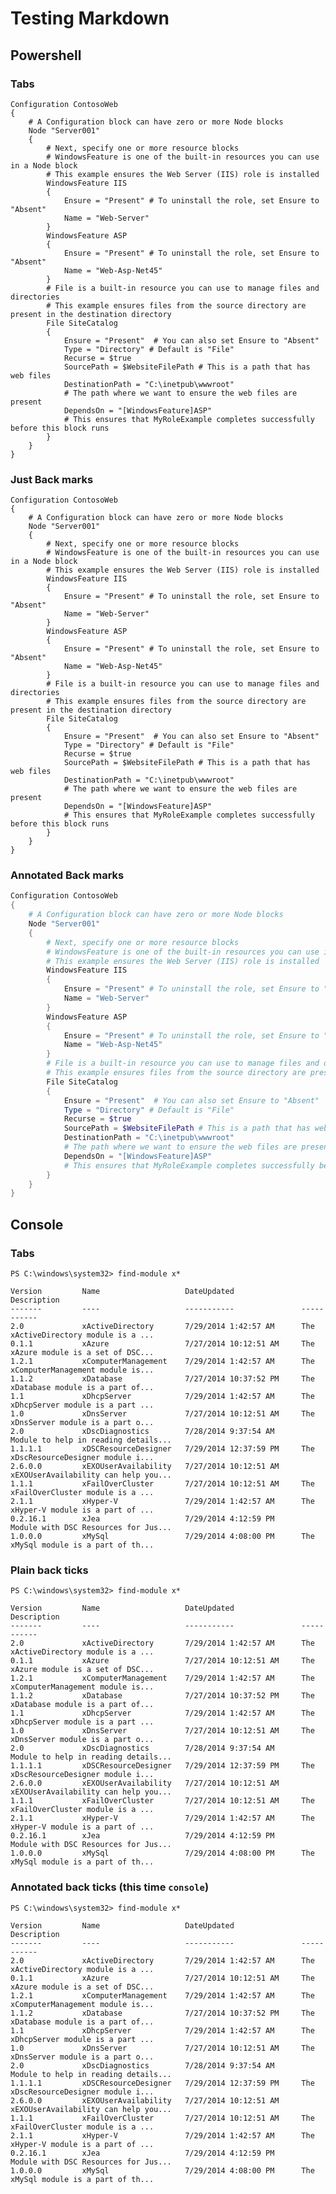 # Testing Markdown

## Powershell
### Tabs
    Configuration ContosoWeb
    {
        # A Configuration block can have zero or more Node blocks
        Node "Server001"
        {
            # Next, specify one or more resource blocks
            # WindowsFeature is one of the built-in resources you can use in a Node block
            # This example ensures the Web Server (IIS) role is installed
            WindowsFeature IIS
            {
                Ensure = "Present" # To uninstall the role, set Ensure to "Absent"
                Name = "Web-Server"
            }
            WindowsFeature ASP
            {
                Ensure = "Present" # To uninstall the role, set Ensure to "Absent"
                Name = "Web-Asp-Net45"
            }
            # File is a built-in resource you can use to manage files and directories
            # This example ensures files from the source directory are present in the destination directory
            File SiteCatalog
            {
                Ensure = "Present"  # You can also set Ensure to "Absent"
                Type = "Directory" # Default is "File"
                Recurse = $true
                SourcePath = $WebsiteFilePath # This is a path that has web files
                DestinationPath = "C:\inetpub\wwwroot"
                # The path where we want to ensure the web files are present
                DependsOn = "[WindowsFeature]ASP"
                # This ensures that MyRoleExample completes successfully before this block runs
            }
        }
    }

### Just Back marks

```
Configuration ContosoWeb
{
    # A Configuration block can have zero or more Node blocks
    Node "Server001"
    {
        # Next, specify one or more resource blocks
        # WindowsFeature is one of the built-in resources you can use in a Node block
        # This example ensures the Web Server (IIS) role is installed
        WindowsFeature IIS
        {
            Ensure = "Present" # To uninstall the role, set Ensure to "Absent"
            Name = "Web-Server"
        }
        WindowsFeature ASP
        {
            Ensure = "Present" # To uninstall the role, set Ensure to "Absent"
            Name = "Web-Asp-Net45"
        }
        # File is a built-in resource you can use to manage files and directories
        # This example ensures files from the source directory are present in the destination directory
        File SiteCatalog
        {
            Ensure = "Present"  # You can also set Ensure to "Absent"
            Type = "Directory" # Default is "File"
            Recurse = $true
            SourcePath = $WebsiteFilePath # This is a path that has web files
            DestinationPath = "C:\inetpub\wwwroot"
            # The path where we want to ensure the web files are present
            DependsOn = "[WindowsFeature]ASP"
            # This ensures that MyRoleExample completes successfully before this block runs
        }
    }
}
```

### Annotated  Back marks

```powershell
Configuration ContosoWeb
{
    # A Configuration block can have zero or more Node blocks
    Node "Server001"
    {
        # Next, specify one or more resource blocks
        # WindowsFeature is one of the built-in resources you can use in a Node block
        # This example ensures the Web Server (IIS) role is installed
        WindowsFeature IIS
        {
            Ensure = "Present" # To uninstall the role, set Ensure to "Absent"
            Name = "Web-Server"
        }
        WindowsFeature ASP
        {
            Ensure = "Present" # To uninstall the role, set Ensure to "Absent"
            Name = "Web-Asp-Net45"
        }
        # File is a built-in resource you can use to manage files and directories
        # This example ensures files from the source directory are present in the destination directory
        File SiteCatalog
        {
            Ensure = "Present"  # You can also set Ensure to "Absent"
            Type = "Directory" # Default is "File"
            Recurse = $true
            SourcePath = $WebsiteFilePath # This is a path that has web files
            DestinationPath = "C:\inetpub\wwwroot"
            # The path where we want to ensure the web files are present
            DependsOn = "[WindowsFeature]ASP"
            # This ensures that MyRoleExample completes successfully before this block runs
        }
    }
}
```

## Console
### Tabs

    PS C:\windows\system32> find-module x*

    Version         Name                   DateUpdated               Description                         
    -------         ----                   -----------               -----------                         
    2.0             xActiveDirectory       7/29/2014 1:42:57 AM      The xActiveDirectory module is a ...
    0.1.1           xAzure                 7/27/2014 10:12:51 AM     The xAzure module is a set of DSC...
    1.2.1           xComputerManagement    7/29/2014 1:42:57 AM      The xComputerManagement module is...
    1.1.2           xDatabase              7/27/2014 10:37:52 PM     The xDatabase module is a part of...
    1.1             xDhcpServer            7/29/2014 1:42:57 AM      The xDhcpServer module is a part ...
    1.0             xDnsServer             7/27/2014 10:12:51 AM     The xDnsServer module is a part o...
    2.0             xDscDiagnostics        7/28/2014 9:37:54 AM      Module to help in reading details...
    1.1.1.1         xDSCResourceDesigner   7/29/2014 12:37:59 PM     The xDscResourceDesigner module i...
    2.6.0.0         xEXOUserAvailability   7/27/2014 10:12:51 AM     xEXOUserAvailability can help you...
    1.1.1           xFailOverCluster       7/27/2014 10:12:51 AM     The xFailOverCluster module is a ...
    2.1.1           xHyper-V               7/29/2014 1:42:57 AM      The xHyper-V module is a part of ...
    0.2.16.1        xJea                   7/29/2014 4:12:59 PM      Module with DSC Resources for Jus...
    1.0.0.0         xMySql                 7/29/2014 4:08:00 PM      The xMySql module is a part of th... 
    
### Plain back ticks

```
PS C:\windows\system32> find-module x*

Version         Name                   DateUpdated               Description                         
-------         ----                   -----------               -----------                         
2.0             xActiveDirectory       7/29/2014 1:42:57 AM      The xActiveDirectory module is a ...
0.1.1           xAzure                 7/27/2014 10:12:51 AM     The xAzure module is a set of DSC...
1.2.1           xComputerManagement    7/29/2014 1:42:57 AM      The xComputerManagement module is...
1.1.2           xDatabase              7/27/2014 10:37:52 PM     The xDatabase module is a part of...
1.1             xDhcpServer            7/29/2014 1:42:57 AM      The xDhcpServer module is a part ...
1.0             xDnsServer             7/27/2014 10:12:51 AM     The xDnsServer module is a part o...
2.0             xDscDiagnostics        7/28/2014 9:37:54 AM      Module to help in reading details...
1.1.1.1         xDSCResourceDesigner   7/29/2014 12:37:59 PM     The xDscResourceDesigner module i...
2.6.0.0         xEXOUserAvailability   7/27/2014 10:12:51 AM     xEXOUserAvailability can help you...
1.1.1           xFailOverCluster       7/27/2014 10:12:51 AM     The xFailOverCluster module is a ...
2.1.1           xHyper-V               7/29/2014 1:42:57 AM      The xHyper-V module is a part of ...
0.2.16.1        xJea                   7/29/2014 4:12:59 PM      Module with DSC Resources for Jus...
1.0.0.0         xMySql                 7/29/2014 4:08:00 PM      The xMySql module is a part of th... 
```

### Annotated back ticks (this time `console`)

```console
PS C:\windows\system32> find-module x*

Version         Name                   DateUpdated               Description                         
-------         ----                   -----------               -----------                         
2.0             xActiveDirectory       7/29/2014 1:42:57 AM      The xActiveDirectory module is a ...
0.1.1           xAzure                 7/27/2014 10:12:51 AM     The xAzure module is a set of DSC...
1.2.1           xComputerManagement    7/29/2014 1:42:57 AM      The xComputerManagement module is...
1.1.2           xDatabase              7/27/2014 10:37:52 PM     The xDatabase module is a part of...
1.1             xDhcpServer            7/29/2014 1:42:57 AM      The xDhcpServer module is a part ...
1.0             xDnsServer             7/27/2014 10:12:51 AM     The xDnsServer module is a part o...
2.0             xDscDiagnostics        7/28/2014 9:37:54 AM      Module to help in reading details...
1.1.1.1         xDSCResourceDesigner   7/29/2014 12:37:59 PM     The xDscResourceDesigner module i...
2.6.0.0         xEXOUserAvailability   7/27/2014 10:12:51 AM     xEXOUserAvailability can help you...
1.1.1           xFailOverCluster       7/27/2014 10:12:51 AM     The xFailOverCluster module is a ...
2.1.1           xHyper-V               7/29/2014 1:42:57 AM      The xHyper-V module is a part of ...
0.2.16.1        xJea                   7/29/2014 4:12:59 PM      Module with DSC Resources for Jus...
1.0.0.0         xMySql                 7/29/2014 4:08:00 PM      The xMySql module is a part of th... 
```
